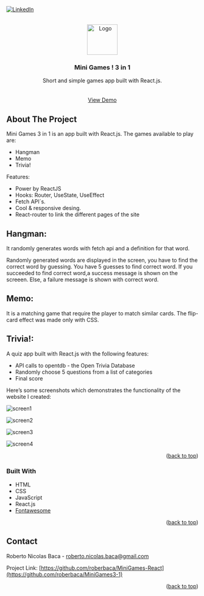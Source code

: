 <div id="top"></div>


[![LinkedIn][linkedin-shield]][linkedin-url]


<!-- PROJECT LOGO -->
<br />
<div align="center">
  <a href="https://github.com/roberbaca/MiniGames3-1">  
    <img src="https://user-images.githubusercontent.com/83043304/140669718-0a350618-f217-4247-9d91-42d00c4c292f.png" alt="Logo" width="80" height="80">
  </a>

<h3 align="center">Mini Games ! 3 in 1</h3>

  <p align="center">
    Short and simple games app built with React.js.
    <br />  
    <br />
    <br />
    <a href="https://freshmarket.vercel.app/" target = "_blank">View Demo</a>  
  </p>
</div>

<!-- ABOUT THE PROJECT -->
## About The Project

Mini Games 3 in 1 is an app built with React.js. The games available to play are: 

- Hangman
- Memo
- Trivia!


Features:

- Power by ReactJS
- Hooks: Router, UseState, UseEffect
- Fetch API´s.
- Cool & responsive desing.
- React-router to link the different pages of the site

## Hangman:

It randomly generates words with fetch api and a definition for that word.

Randomly generated words are displayed in the screen, you have to find the correct word by guessing. 
You have 5 guesses to find correct word. If you succeeded to find correct word,a success message is shown on the screeen. 
Else, a failure message is shown with correct word.

## Memo:

It is a matching game that require the player to match similar cards. The flip-card effect was made only with CSS.

## Trivia!:

A quiz app built with React.js with the following features:

- API calls to opentdb - the Open Trivia Database
- Randomly choose 5 questions from a list of categories
- Final score


Here’s some screenshots which demonstrates the functionality of the website I created:


![screen1](https://user-images.githubusercontent.com/83043304/150248021-fa00c091-90ed-4f34-b863-a00c648318c3.png)

![screen2](https://user-images.githubusercontent.com/83043304/150248033-d27d6ba0-4747-4fc7-8719-a6e53ee9fd4d.png)

![screen3](https://user-images.githubusercontent.com/83043304/150248038-1a366de8-995b-4429-ae59-625b5b2c4a8d.png)

![screen4](https://user-images.githubusercontent.com/83043304/150248046-2f4445ab-0c20-4931-bc4f-4e4c06b36372.png)



<p align="right">(<a href="#top">back to top</a>)</p>

### Built With

* HTML
* CSS
* JavaScript 
* React.js
* [Fontawesome](https://fontawesome.com/)


<p align="right">(<a href="#top">back to top</a>)</p>

<!-- CONTACT -->
## Contact

Roberto Nicolas Baca - roberto.nicolas.baca@gmail.com

Project Link: [https://github.com/roberbaca/MiniGames-React](https://github.com/roberbaca/MiniGames3-1)

<p align="right">(<a href="#top">back to top</a>)</p>





<!-- MARKDOWN LINKS & IMAGES -->
<!-- https://www.markdownguide.org/basic-syntax/#reference-style-links -->
[contributors-shield]: https://img.shields.io/github/contributors/github_username/repo_name.svg?style=for-the-badge
[contributors-url]: https://github.com/github_username/repo_name/graphs/contributors
[forks-shield]: https://img.shields.io/github/forks/github_username/repo_name.svg?style=for-the-badge
[forks-url]: https://github.com/github_username/repo_name/network/members
[stars-shield]: https://img.shields.io/github/stars/github_username/repo_name.svg?style=for-the-badge
[stars-url]: https://github.com/github_username/repo_name/stargazers
[issues-shield]: https://img.shields.io/github/issues/github_username/repo_name.svg?style=for-the-badge
[issues-url]: https://github.com/github_username/repo_name/issues
[license-shield]: https://img.shields.io/github/license/github_username/repo_name.svg?style=for-the-badge
[license-url]: https://github.com/github_username/repo_name/blob/master/LICENSE.txt
[linkedin-shield]: https://img.shields.io/badge/-LinkedIn-black.svg?style=for-the-badge&logo=linkedin&colorB=555
[linkedin-url]: https://linkedin.com/in/rober-baca
[product-screenshot]: images/screenshot.png


